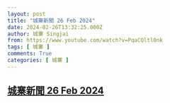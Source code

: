 ```yaml
---
layout: post
title: "城寨新聞 26 Feb 2024"
date: 2024-02-26T13:32:25.000Z
author: 城寨 Singjai
from: https://www.youtube.com/watch?v=PqaCQltl0nk
tags: [ 城寨 ]
comments: True
categories: [ 城寨 ]
---
```

<!--1708954345000-->
[城寨新聞 26 Feb 2024](https://www.youtube.com/watch?v=PqaCQltl0nk)
------

<div>

</div>
